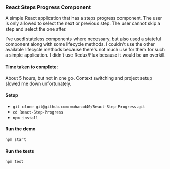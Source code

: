 ### React Steps Progress Component

A simple React application that has a steps progress component. The user is only allowed to select the next or previous step. The user cannot skip a step and select the one after.

I've used stateless components where necessary, but also used a stateful component along with some lifecycle methods. I couldn't use the other available lifecycle methods because there's not much use for them for such a simple application. I didn't use Redux/Flux because it would be an overkill.

#### Time taken to complete:
About 5 hours, but not in one go. Context switching and project setup slowed me down unfortunately.

#### Setup
- `git clone git@github.com:muhanad40/React-Step-Progress.git`
- `cd React-Step-Progress`
- `npm install`

#### Run the demo
`npm start`

#### Run the tests
`npm test`

